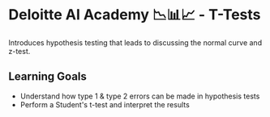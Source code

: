# Deloitte AI Academy 📉📊📈 - T-Tests

Introduces hypothesis testing that leads to discussing the normal curve and z-test. 

## Learning Goals

- Understand how type 1 & type 2 errors can be made in hypothesis tests
- Perform a Student's t-test and interpret the results

